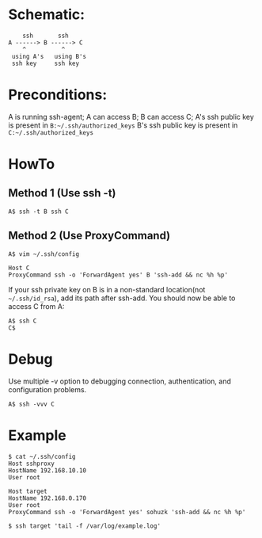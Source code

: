 # Schematic:

        ssh       ssh
    A ------> B ------> C
        ^          ^
     using A's   using B's
     ssh key     ssh key

# Preconditions:

A is running ssh-agent;
A can access B;
B can access C;
A's ssh public key is present in `B:~/.ssh/authorized_keys`
B's ssh public key is present in `C:~/.ssh/authorized_keys`

# HowTo

## Method 1 (Use ssh -t)

    A$ ssh -t B ssh C

## Method 2 (Use ProxyCommand)

    A$ vim ~/.ssh/config
    
    Host C
    ProxyCommand ssh -o 'ForwardAgent yes' B 'ssh-add && nc %h %p'

If your ssh private key on B is in a non-standard location(not `~/.ssh/id_rsa`), add its path after ssh-add.
You should now be able to access C from A:

    A$ ssh C
    C$

# Debug

Use multiple -v option to debugging connection, authentication, and configuration problems.

    A$ ssh -vvv C

# Example

    $ cat ~/.ssh/config
    Host sshproxy
    HostName 192.168.10.10
    User root
    
    Host target
    HostName 192.168.0.170
    User root
    ProxyCommand ssh -o 'ForwardAgent yes' sohuzk 'ssh-add && nc %h %p'
    
    $ ssh target 'tail -f /var/log/example.log'
